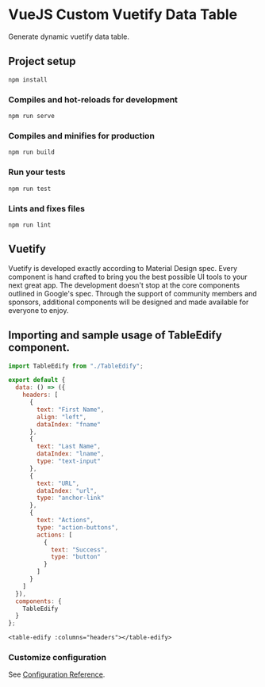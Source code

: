 # VueJS Custom Vuetify Data Table

Generate dynamic vuetify data table.

## Project setup

```
npm install
```

### Compiles and hot-reloads for development

```
npm run serve
```

### Compiles and minifies for production

```
npm run build
```

### Run your tests

```
npm run test
```

### Lints and fixes files

```
npm run lint
```

## Vuetify

Vuetify is developed exactly according to Material Design spec. Every component is hand crafted to bring you the best possible UI tools to your next great app. The development doesn't stop at the core components outlined in Google's spec. Through the support of community members and sponsors, additional components will be designed and made available for everyone to enjoy.

## Importing and sample usage of TableEdify component.

```javascript
import TableEdify from "./TableEdify";

export default {
  data: () => ({
    headers: [
      {
        text: "First Name",
        align: "left",
        dataIndex: "fname"
      },
      {
        text: "Last Name",
        dataIndex: "lname",
        type: "text-input"
      },
      {
        text: "URL",
        dataIndex: "url",
        type: "anchor-link"
      },
      {
        text: "Actions",
        type: "action-buttons",
        actions: [
          {
            text: "Success",
            type: "button"
          }
        ]
      }
    ]
  }),
  components: {
    TableEdify
  }
};
```

```template
<table-edify :columns="headers"></table-edify>
```

### Customize configuration

See [Configuration Reference](https://cli.vuejs.org/config/).
